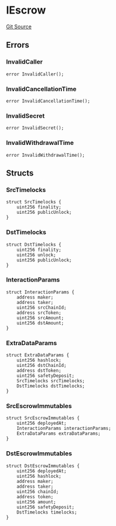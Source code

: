 # IEscrow
[Git Source](https://github.com/byshape/cross-chain-swap/blob/c49176f8473d9a06db920990a07a4d8464dd4dd4/contracts/interfaces/IEscrow.sol)


## Errors
### InvalidCaller

```solidity
error InvalidCaller();
```

### InvalidCancellationTime

```solidity
error InvalidCancellationTime();
```

### InvalidSecret

```solidity
error InvalidSecret();
```

### InvalidWithdrawalTime

```solidity
error InvalidWithdrawalTime();
```

## Structs
### SrcTimelocks

```solidity
struct SrcTimelocks {
    uint256 finality;
    uint256 publicUnlock;
}
```

### DstTimelocks

```solidity
struct DstTimelocks {
    uint256 finality;
    uint256 unlock;
    uint256 publicUnlock;
}
```

### InteractionParams

```solidity
struct InteractionParams {
    address maker;
    address taker;
    uint256 srcChainId;
    address srcToken;
    uint256 srcAmount;
    uint256 dstAmount;
}
```

### ExtraDataParams

```solidity
struct ExtraDataParams {
    uint256 hashlock;
    uint256 dstChainId;
    address dstToken;
    uint256 safetyDeposit;
    SrcTimelocks srcTimelocks;
    DstTimelocks dstTimelocks;
}
```

### SrcEscrowImmutables

```solidity
struct SrcEscrowImmutables {
    uint256 deployedAt;
    InteractionParams interactionParams;
    ExtraDataParams extraDataParams;
}
```

### DstEscrowImmutables

```solidity
struct DstEscrowImmutables {
    uint256 deployedAt;
    uint256 hashlock;
    address maker;
    address taker;
    uint256 chainId;
    address token;
    uint256 amount;
    uint256 safetyDeposit;
    DstTimelocks timelocks;
}
```


